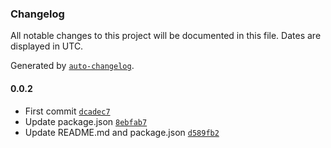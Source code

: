 ### Changelog

All notable changes to this project will be documented in this file. Dates are displayed in UTC.

Generated by [`auto-changelog`](https://github.com/CookPete/auto-changelog).

#### 0.0.2

- First commit [`dcadec7`](https://github.com/shanejearley/hrmbar/commit/dcadec75c34b4485d9b820f1f268577f727819e3)
- Update package.json [`8ebfab7`](https://github.com/shanejearley/hrmbar/commit/8ebfab7d3e8c0b076109d165857f311527cf69c8)
- Update README.md and package.json [`d589fb2`](https://github.com/shanejearley/hrmbar/commit/d589fb20d17455f30d837d4d623cfde4de0e5984)
